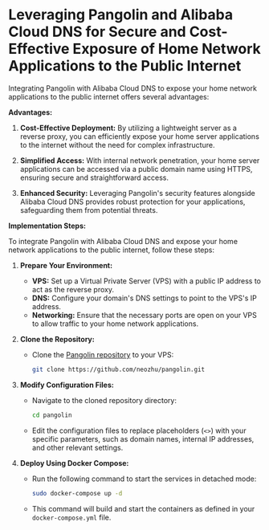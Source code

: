 # Leveraging Pangolin and Alibaba Cloud DNS for Secure and Cost-Effective Exposure of Home Network Applications to the Public Internet
Integrating Pangolin with Alibaba Cloud DNS to expose your home network applications to the public internet offers several advantages:

**Advantages:**

1. **Cost-Effective Deployment:** By utilizing a lightweight server as a reverse proxy, you can efficiently expose your home server applications to the internet without the need for complex infrastructure.

2. **Simplified Access:** With internal network penetration, your home server applications can be accessed via a public domain name using HTTPS, ensuring secure and straightforward access.

3. **Enhanced Security:** Leveraging Pangolin's security features alongside Alibaba Cloud DNS provides robust protection for your applications, safeguarding them from potential threats.

**Implementation Steps:**

To integrate Pangolin with Alibaba Cloud DNS and expose your home network applications to the public internet, follow these steps:

1. **Prepare Your Environment:**
   - **VPS:** Set up a Virtual Private Server (VPS) with a public IP address to act as the reverse proxy.
   - **DNS:** Configure your domain's DNS settings to point to the VPS's IP address.
   - **Networking:** Ensure that the necessary ports are open on your VPS to allow traffic to your home network applications.

2. **Clone the Repository:**
   - Clone the [Pangolin repository](https://github.com/neozhu/pangolin.git) to your VPS:
     ```bash
     git clone https://github.com/neozhu/pangolin.git
     ```

3. **Modify Configuration Files:**
   - Navigate to the cloned repository directory:
     ```bash
     cd pangolin
     ```
   - Edit the configuration files to replace placeholders (`<>`) with your specific parameters, such as domain names, internal IP addresses, and other relevant settings.

4. **Deploy Using Docker Compose:**
   - Run the following command to start the services in detached mode:
     ```bash
     sudo docker-compose up -d
     ```
   - This command will build and start the containers as defined in your `docker-compose.yml` file.


